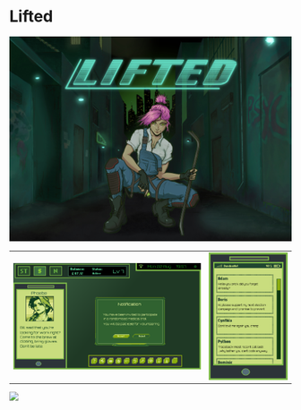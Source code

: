 # Lifted  
  
![](imgs/LiftedCoverFinal.jpeg)  
  
|        |           |
|--------|-----------|
|![](imgs/21oct.png) |![](imgs/phoneMocks2.png) |



![](imgs/24octbig)